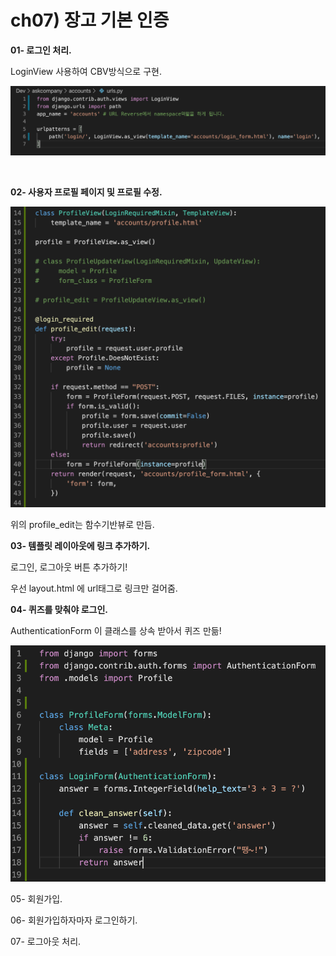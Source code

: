 # ch07) 장고 기본 인증
**01- 로그인 처리.**   

LoginView 사용하여 CBV방식으로 구현.   

![image-20200404184629786](../images/image-20200404184629786.png)

​    

**02- 사용자 프로필 페이지 및 프로필 수정.**   

![image-20200404202656889](../images/image-20200404202656889.png)

위의 profile_edit는 함수기반뷰로 만듬.

   

**03- 템플릿 레이아웃에 링크 추가하기.**   

로그인, 로그아웃 버튼 추가하기!    

우선 layout.html 에 url태그로 링크만 걸어줌.    

   

**04- 퀴즈를 맞춰야 로그인.**   

AuthenticationForm 이 클래스를 상속 받아서 퀴즈 만듦!   

![image-20200407210138225](../images/image-20200407210138225.png)

   

05- 회원가입.   

06- 회원가입하자마자 로그인하기.   

07- 로그아웃 처리.   
